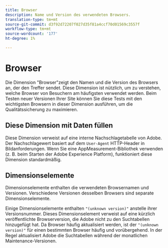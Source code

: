 ```yaml
---
title: Browser
description: Name und Version des verwendeten Browsers.
translation-type: tm+mt
source-git-commit: d3f92d72207f027d35f81a4ccf70d01569c3557f
workflow-type: tm+mt
source-wordcount: '177'
ht-degree: 1%

---
```



# Browser

Die Dimension &quot;Browser&quot;zeigt den Namen und die Version des Browsers an, der den Treffer sendet. Diese Dimension ist nützlich, um zu verstehen, welche Browser von Besuchern am häufigsten verwendet werden. Beim Testen neuer Versionen Ihrer Site können Sie diese Tests mit den wichtigsten Browsern in dieser Dimension ausführen, um die Qualitätssicherung zu maximieren.

## Diese Dimension mit Daten füllen

Diese Dimension verweist auf eine interne Nachschlagetabelle von Adobe. Der Nachschlagewert basiert auf dem `User-Agent` HTTP-Header in Bildanforderungen. Wenn Sie eine AppMeasurement-Bibliothek verwenden (z. B. beim Starten der Adobe Experience Platform), funktioniert diese Dimension standardmäßig.

## Dimensionselemente

Dimensionselemente enthalten die verwendeten Browsernamen und Versionen. Verschiedene Versionen desselben Browsers sind separate Dimensionselemente.

Einige Dimensionselemente enthalten `"(unknown version)"` anstelle ihrer Versionsnummer. Dieses Dimensionselement verweist auf eine kürzlich veröffentlichte Browserversion, die Adobe nicht zu den Suchtabellen hinzugefügt hat. Da Browser häufig aktualisiert werden, ist der `"(unknown version)"` für einen bestimmten Browser häufig und vorübergehend. In der Regel aktualisiert Adobe die Suchtabellen während der monatlichen Maintenance-Versionen.
